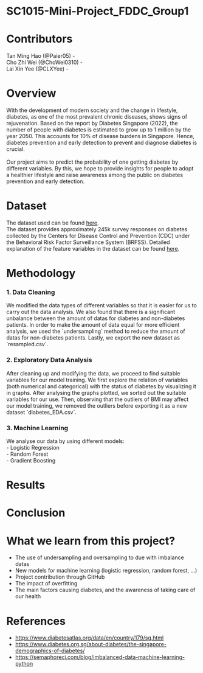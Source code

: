 # SC1015-Mini-Project_FDDC_Group1
# Contributors
Tan Ming Hao (@Paier05) - <br>
Cho Zhi Wei (@ChoWei0310) - <br>
Lai Xin Yee (@CLXYee) - <br>
# Overview
With the development of modern society and the change in lifestyle, diabetes, as one of the most prevalent chronic diseases, shows signs of rejuvenation. Based on the report by Diabetes Singapore (2022), the number of people with diabetes is estimated to grow up to 1 million by the year 2050. This accounts for 10% of disease burdens in Singapore. Hence, diabetes prevention and early detection to prevent and diagnose diabetes is crucial. <br><br>
Our project aims to predict the probability of one getting diabetes by different variables. By this, we hope to provide insights for people to adopt a healthier lifestyle and raise awareness among the public on diabetes prevention and early detection.
# Dataset
The dataset used can be found <a href = "https://www.kaggle.com/datasets/alexteboul/diabetes-health-indicators-dataset?select=diabetes_012_health_indicators_BRFSS2015.csv" >here</a>. <br>
The dataset provides approximately 245k survey responses on diabetes collected by the Centers for Disease Control and Prevention (CDC) under the Behavioral Risk Factor Surveillance System (BRFSS). Detailed explanation of the feature variables in the dataset can be found <a href = "https://github.com/Paier05/SC1015-Mini-Project/blob/main/0.%20Description%20of%20Variables.xlsx">here</a>.
# Methodology
<h3 href = "https://github.com/Paier05/SC1015-Mini-Project/blob/main/Data%20Cleaning.ipynb">1. Data Cleaning</h3>
We modified the data types of different variables so that it is easier for us to carry out the data analysis. We also found that there is a significant unbalance between the amount of datas for diabetes and non-diabetes patients. In order to make the amount of data equal for more efficient analysis, we used the `undersampling` method to reduce the amount of datas for non-diabetes patients. Lastly, we export the new dataset as `resampled.csv`.
<h3 href = "https://github.com/Paier05/SC1015-Mini-Project/blob/main/EDA.ipynb">2. Exploratory Data Analysis</h3>
After cleaning up and modifying the data, we proceed to find suitable variables for our model training. We first explore the relation of variables (both numerical and categorical) with the status of diabetes by visualizing it in graphs. After analysing the graphs plotted, we sorted out the suitable variables for our use. Then, observing that the outliers of BMI may affect our model training, we removed the outliers before exporting it as a new dataset `diabetes_EDA.csv`.
<h3 href = "https://github.com/Paier05/SC1015-Mini-Project/blob/main/Machine%20Learning.ipynb">3. Machine Learning</h3>
We analyse our data by using different models:<br>
- Logistic Regression<br>
- Random Forest<br>
- Gradient Boosting<be>

# Results
# Conclusion
# What we learn from this project? 
- The use of undersampling and oversampling to due with imbalance datas
- New models for machine learning (logistic regression, random forest, ...)
- Project contribution through GitHub
- The impact of overfitting
- The main factors causing diabetes, and the awareness of taking care of our health
# References
- https://www.diabetesatlas.org/data/en/country/179/sg.html
- https://www.diabetes.org.sg/about-diabetes/the-singapore-demographics-of-diabetes/
- https://semaphoreci.com/blog/imbalanced-data-machine-learning-python
